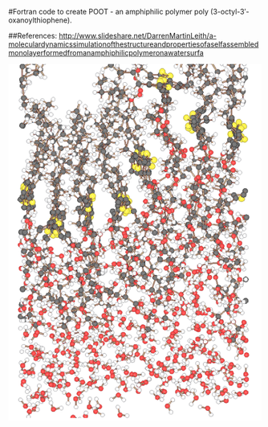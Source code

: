 #Fortran code to create POOT - an amphiphilic polymer poly (3-octyl-3′-oxanoylthiophene).

##References:
http://www.slideshare.net/DarrenMartinLeith/a-moleculardynamicssimulationofthestructureandpropertiesofaselfassembledmonolayerformedfromanamphiphilicpolymeronawatersurfa


![Alt text](https://github.com/leithdm/Fortran-Computational-Chemistry/blob/master/screen_shot.png "POOT")


